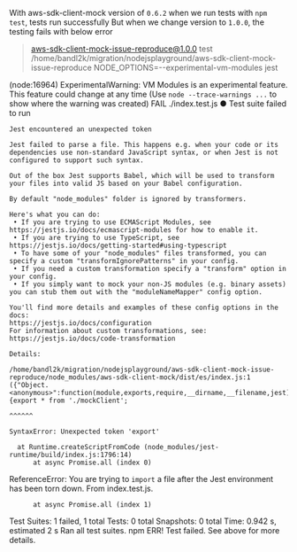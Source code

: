 With aws-sdk-client-mock version of `0.6.2` when we run tests with `npm test`, tests run successfully
But when we change version to `1.0.0`, the testing fails with below error

> aws-sdk-client-mock-issue-reproduce@1.0.0 test /home/bandl2k/migration/nodejsplayground/aws-sdk-client-mock-issue-reproduce
> NODE_OPTIONS=--experimental-vm-modules jest

(node:16964) ExperimentalWarning: VM Modules is an experimental feature. This feature could change at any time
(Use `node --trace-warnings ...` to show where the warning was created)
 FAIL  ./index.test.js
  ● Test suite failed to run

    Jest encountered an unexpected token

    Jest failed to parse a file. This happens e.g. when your code or its dependencies use non-standard JavaScript syntax, or when Jest is not configured to support such syntax.

    Out of the box Jest supports Babel, which will be used to transform your files into valid JS based on your Babel configuration.

    By default "node_modules" folder is ignored by transformers.

    Here's what you can do:
     • If you are trying to use ECMAScript Modules, see https://jestjs.io/docs/ecmascript-modules for how to enable it.
     • If you are trying to use TypeScript, see https://jestjs.io/docs/getting-started#using-typescript
     • To have some of your "node_modules" files transformed, you can specify a custom "transformIgnorePatterns" in your config.
     • If you need a custom transformation specify a "transform" option in your config.
     • If you simply want to mock your non-JS modules (e.g. binary assets) you can stub them out with the "moduleNameMapper" config option.

    You'll find more details and examples of these config options in the docs:
    https://jestjs.io/docs/configuration
    For information about custom transformations, see:
    https://jestjs.io/docs/code-transformation

    Details:

    /home/bandl2k/migration/nodejsplayground/aws-sdk-client-mock-issue-reproduce/node_modules/aws-sdk-client-mock/dist/es/index.js:1
    ({"Object.<anonymous>":function(module,exports,require,__dirname,__filename,jest){export * from './mockClient';
                                                                                      ^^^^^^

    SyntaxError: Unexpected token 'export'

      at Runtime.createScriptFromCode (node_modules/jest-runtime/build/index.js:1796:14)
          at async Promise.all (index 0)


ReferenceError: You are trying to `import` a file after the Jest environment has been torn down. From index.test.js.

          at async Promise.all (index 1)
Test Suites: 1 failed, 1 total
Tests:       0 total
Snapshots:   0 total
Time:        0.942 s, estimated 2 s
Ran all test suites.
npm ERR! Test failed.  See above for more details.
